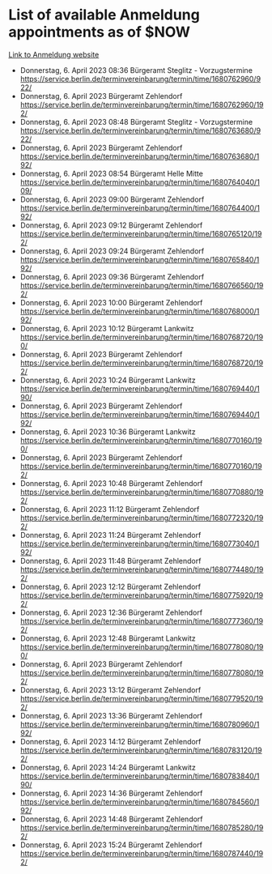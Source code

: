# List of available Anmeldung appointments as of $NOW
[Link to Anmeldung website](https://service.berlin.de/terminvereinbarung/termin/tag.php?termin=1&anliegen[]=120686&dienstleisterlist=122210,122217,327316,122219,327312,122227,327314,122231,327346,122243,327348,122254,122252,329742,122260,329745,122262,329748,122271,327278,122273,327274,122277,327276,330436,122280,327294,122282,327290,122284,327292,122291,327270,122285,327266,122286,327264,122296,327268,150230,329760,122297,327286,122294,327284,122312,329763,122314,329775,122304,327330,122311,327334,122309,327332,317869,122281,327352,122279,329772,122283,122276,327324,122274,327326,122267,329766,122246,327318,122251,327320,122257,327322,122208,327298,122226,327300&herkunft=http%3A%2F%2Fservice.berlin.de%2Fdienstleistung%2F120686%2F)
- Donnerstag, 6. April 2023 08:36 Bürgeramt Steglitz - Vorzugstermine https://service.berlin.de/terminvereinbarung/termin/time/1680762960/922/
- Donnerstag, 6. April 2023  Bürgeramt Zehlendorf https://service.berlin.de/terminvereinbarung/termin/time/1680762960/192/
- Donnerstag, 6. April 2023 08:48 Bürgeramt Steglitz - Vorzugstermine https://service.berlin.de/terminvereinbarung/termin/time/1680763680/922/
- Donnerstag, 6. April 2023  Bürgeramt Zehlendorf https://service.berlin.de/terminvereinbarung/termin/time/1680763680/192/
- Donnerstag, 6. April 2023 08:54 Bürgeramt Helle Mitte https://service.berlin.de/terminvereinbarung/termin/time/1680764040/109/
- Donnerstag, 6. April 2023 09:00 Bürgeramt Zehlendorf https://service.berlin.de/terminvereinbarung/termin/time/1680764400/192/
- Donnerstag, 6. April 2023 09:12 Bürgeramt Zehlendorf https://service.berlin.de/terminvereinbarung/termin/time/1680765120/192/
- Donnerstag, 6. April 2023 09:24 Bürgeramt Zehlendorf https://service.berlin.de/terminvereinbarung/termin/time/1680765840/192/
- Donnerstag, 6. April 2023 09:36 Bürgeramt Zehlendorf https://service.berlin.de/terminvereinbarung/termin/time/1680766560/192/
- Donnerstag, 6. April 2023 10:00 Bürgeramt Zehlendorf https://service.berlin.de/terminvereinbarung/termin/time/1680768000/192/
- Donnerstag, 6. April 2023 10:12 Bürgeramt Lankwitz https://service.berlin.de/terminvereinbarung/termin/time/1680768720/190/
- Donnerstag, 6. April 2023  Bürgeramt Zehlendorf https://service.berlin.de/terminvereinbarung/termin/time/1680768720/192/
- Donnerstag, 6. April 2023 10:24 Bürgeramt Lankwitz https://service.berlin.de/terminvereinbarung/termin/time/1680769440/190/
- Donnerstag, 6. April 2023  Bürgeramt Zehlendorf https://service.berlin.de/terminvereinbarung/termin/time/1680769440/192/
- Donnerstag, 6. April 2023 10:36 Bürgeramt Lankwitz https://service.berlin.de/terminvereinbarung/termin/time/1680770160/190/
- Donnerstag, 6. April 2023  Bürgeramt Zehlendorf https://service.berlin.de/terminvereinbarung/termin/time/1680770160/192/
- Donnerstag, 6. April 2023 10:48 Bürgeramt Zehlendorf https://service.berlin.de/terminvereinbarung/termin/time/1680770880/192/
- Donnerstag, 6. April 2023 11:12 Bürgeramt Zehlendorf https://service.berlin.de/terminvereinbarung/termin/time/1680772320/192/
- Donnerstag, 6. April 2023 11:24 Bürgeramt Zehlendorf https://service.berlin.de/terminvereinbarung/termin/time/1680773040/192/
- Donnerstag, 6. April 2023 11:48 Bürgeramt Zehlendorf https://service.berlin.de/terminvereinbarung/termin/time/1680774480/192/
- Donnerstag, 6. April 2023 12:12 Bürgeramt Zehlendorf https://service.berlin.de/terminvereinbarung/termin/time/1680775920/192/
- Donnerstag, 6. April 2023 12:36 Bürgeramt Zehlendorf https://service.berlin.de/terminvereinbarung/termin/time/1680777360/192/
- Donnerstag, 6. April 2023 12:48 Bürgeramt Lankwitz https://service.berlin.de/terminvereinbarung/termin/time/1680778080/190/
- Donnerstag, 6. April 2023  Bürgeramt Zehlendorf https://service.berlin.de/terminvereinbarung/termin/time/1680778080/192/
- Donnerstag, 6. April 2023 13:12 Bürgeramt Zehlendorf https://service.berlin.de/terminvereinbarung/termin/time/1680779520/192/
- Donnerstag, 6. April 2023 13:36 Bürgeramt Zehlendorf https://service.berlin.de/terminvereinbarung/termin/time/1680780960/192/
- Donnerstag, 6. April 2023 14:12 Bürgeramt Zehlendorf https://service.berlin.de/terminvereinbarung/termin/time/1680783120/192/
- Donnerstag, 6. April 2023 14:24 Bürgeramt Lankwitz https://service.berlin.de/terminvereinbarung/termin/time/1680783840/190/
- Donnerstag, 6. April 2023 14:36 Bürgeramt Zehlendorf https://service.berlin.de/terminvereinbarung/termin/time/1680784560/192/
- Donnerstag, 6. April 2023 14:48 Bürgeramt Zehlendorf https://service.berlin.de/terminvereinbarung/termin/time/1680785280/192/
- Donnerstag, 6. April 2023 15:24 Bürgeramt Zehlendorf https://service.berlin.de/terminvereinbarung/termin/time/1680787440/192/
